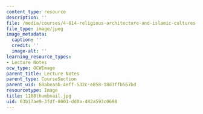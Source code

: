 ```yaml
---
content_type: resource
description: ''
file: /media/courses/4-614-religious-architecture-and-islamic-cultures-fall-2002/03b17ae93fdf0001dd0a482a593c0698_1108thumbnail.jpg
file_type: image/jpeg
image_metadata:
  caption: ''
  credit: ''
  image-alt: ''
learning_resource_types:
- Lecture Notes
ocw_type: OCWImage
parent_title: Lecture Notes
parent_type: CourseSection
parent_uid: 68abeaab-4eff-532c-e858-18d3ffb567bd
resourcetype: Image
title: 1108thumbnail.jpg
uid: 03b17ae9-3fdf-0001-dd0a-482a593c0698
---
```

